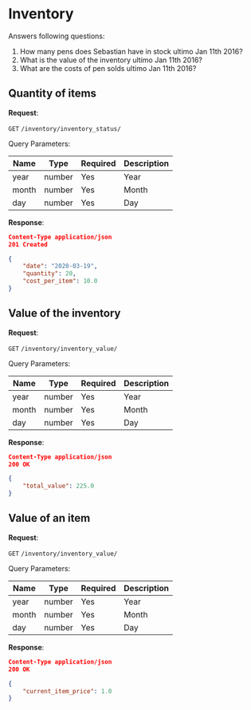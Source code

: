 # Inventory
Answers following questions:
1. How many pens does Sebastian have in stock ultimo Jan 11th 2016?
2. What is the value of the inventory ultimo Jan 11th 2016?
3. What are the costs of pen solds ultimo Jan 11th 2016?

## Quantity of items

**Request**:

`GET` `/inventory/inventory_status/`

Query Parameters:

Name           | Type   | Required  | Description
---------------|--------|-----------|------------
year           | number | Yes       | Year
month          | number | Yes       | Month
day            | number | Yes       | Day

**Response**:

```json
Content-Type application/json
201 Created

{
    "date": "2020-03-19",
    "quantity": 20,
    "cost_per_item": 10.0
}
```

## Value of the inventory

**Request**:

`GET` `/inventory/inventory_value/`

Query Parameters:

Name           | Type   | Required  | Description
---------------|--------|-----------|------------
year           | number | Yes       | Year
month          | number | Yes       | Month
day            | number | Yes       | Day

**Response**:

```json
Content-Type application/json
200 OK

{
    "total_value": 225.0
}
```

## Value of an item

**Request**:

`GET` `/inventory/inventory_value/`

Query Parameters:

Name           | Type   | Required  | Description
---------------|--------|-----------|------------
year           | number | Yes       | Year
month          | number | Yes       | Month
day            | number | Yes       | Day

**Response**:

```json
Content-Type application/json
200 OK

{
    "current_item_price": 1.0
}
```

